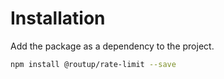 # Installation

Add the package as a dependency to the project.

```sh
npm install @routup/rate-limit --save
```
